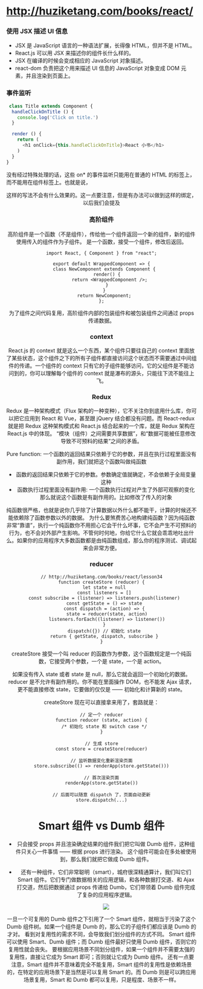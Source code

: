 # http://huziketang.com/books/react/


### 使用 JSX 描述 UI 信息
- JSX 是 JavaScript 语言的一种语法扩展，长得像 HTML，但并不是 HTML。
- React.js 可以用 JSX 来描述你的组件长什么样的。
- JSX 在编译的时候会变成相应的 JavaScript 对象描述。
- react-dom 负责把这个用来描述 UI 信息的 JavaScript 对象变成 DOM 元素，并且渲染到页面上。

### 事件监听

```js
 class Title extends Component {
  handleClickOnTitle () {
    console.log('Click on title.')
  }

  render () {
    return (
      <h1 onClick={this.handleClickOnTitle}>React 小书</h1>
    )
  }
}
```

没有经过特殊处理的话，这些 on* 的事件监听只能用在普通的 HTML 的标签上，而不能用在组件标签上。也就是说，<Header onClick={…} /> 这样的写法不会有什么效果的。这一点要注意，但是有办法可以做到这样的绑定，以后我们会提及

### 高阶组件
高阶组件是一个函数（不是组件），传给他一个组件返回一个新的组件，新的组件使用传入的组件作为子组件。
是一个函数，接受一个组件，修改后返回。

```
import React, { Component } from "react";

export default WrappedComponent => {
  class NewComponent extends Component {
    render() {
      return <WrappedComponent />;
    }
  }
  return NewComponent;
};
```
为了组件之间代码复用，高阶组件内部的包装组件和被包装组件之间通过 props 传递数据。

### context

React.js 的 context 就是这么一个东西，某个组件只要往自己的 context 里面放了某些状态，这个组件之下的所有子组件都直接访问这个状态而不需要通过中间组件的传递。一个组件的 context 只有它的子组件能够访问，它的父组件是不能访问到的，你可以理解每个组件的 context 就是瀑布的源头，只能往下流不能往上飞。

### Redux

Redux 是一种架构模式（Flux 架构的一种变种），它不关注你到底用什么库，你可以把它应用到 React 和 Vue，甚至跟 jQuery 结合都没有问题。而 React-redux 就是把 Redux 这种架构模式和 React.js 结合起来的一个库，就是 Redux 架构在 React.js 中的体现。
“模块（组件）之间需要共享数据”，和“数据可能被任意修改导致不可预料的结果”之间的矛盾。

Pure function: 一个函数的返回结果只依赖于它的参数，并且在执行过程里面没有副作用，我们就把这个函数叫做纯函数
- 函数的返回结果只依赖于它的参数。参数确定值就确定，不会依赖于全局变量这种
- 函数执行过程里面没有副作用: 一个函数执行过程对产生了外部可观察的变化那么就说这个函数是有副作用的。比如修改了传入的对象

纯函数很严格，也就是说你几乎除了计算数据以外什么都不能干，计算的时候还不能依赖除了函数参数以外的数据。
为什么要煞费苦心地构建纯函数？因为纯函数非常“靠谱”，执行一个纯函数你不用担心它会干什么坏事，它不会产生不可预料的行为，也不会对外部产生影响。不管何时何地，你给它什么它就会乖乖地吐出什么。如果你的应用程序大多数函数都是由纯函数组成，那么你的程序测试、调试起来会非常方便。


### reducer

```
// http://huziketang.com/books/react/lesson34
function createStore (reducer) {
  let state = null
  const listeners = []
  const subscribe = (listener) => listeners.push(listener)
  const getState = () => state
  const dispatch = (action) => {
    state = reducer(state, action)
    listeners.forEach((listener) => listener())
  }
  dispatch({}) // 初始化 state
  return { getState, dispatch, subscribe }
}
```

createStore 接受一个叫 reducer 的函数作为参数，这个函数规定是一个纯函数，它接受两个参数，一个是 state，一个是 action。

如果没有传入 state 或者 state 是 null，那么它就会返回一个初始化的数据。
reducer 是不允许有副作用的。你不能在里面操作 DOM，也不能发 Ajax 请求，更不能直接修改 state，它要做的仅仅是 —— 初始化和计算新的 state。

createStore 现在可以直接拿来用了，套路就是：

```
// 定一个 reducer
function reducer (state, action) {
  /* 初始化 state 和 switch case */
}

// 生成 store
const store = createStore(reducer)

// 监听数据变化重新渲染页面
store.subscribe(() => renderApp(store.getState()))

// 首次渲染页面
renderApp(store.getState())

// 后面可以随意 dispatch 了，页面自动更新
store.dispatch(...)
```


# Smart 组件 vs Dumb 组件

- 只会接受 props 并且渲染确定结果的组件我们把它叫做 Dumb 组件，这种组件只关心一件事情 —— 根据 props 进行渲染。 这个组件可能会在多处被使用到，那么我们就把它做成 Dumb 组件。
- 还有一种组件，它们非常聪明（smart），城府很深精通算计，我们叫它们 Smart 组件。它们专门做数据相关的应用逻辑，和各种数据打交道、和 Ajax 打交道，然后把数据通过 props 传递给 Dumb，它们带领着 Dumb 组件完成了复杂的应用程序逻辑。

  ![](http://huzidaha.github.io/static/assets/img/posts/25608378-BE07-4050-88B1-72025085875A.png)

一旦一个可复用的 Dumb 组件之下引用了一个 Smart 组件，就相当于污染了这个 Dumb 组件树。如果一个组件是 Dumb 的，那么它的子组件们都应该是 Dumb 的才对。
看到对复用性的需求不同，会导致我们划分组件的方式不同。
Smart 组件可以使用 Smart、Dumb 组件；而 Dumb 组件最好只使用 Dumb 组件，否则它的复用性就会丧失。
要根据应用场景不同划分组件，如果一个组件并不需要太强的复用性，直接让它成为 Smart 即可；否则就让它成为 Dumb 组件。
还有一点要注意，Smart 组件并不意味着完全不能复用，Smart 组件的复用性是依赖场景的，在特定的应用场景下是当然是可以复用 Smart 的。而 Dumb 则是可以跨应用场景复用，Smart 和 Dumb 都可以复用，只是程度、场景不一样。

